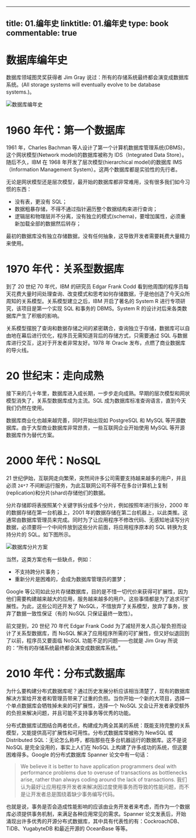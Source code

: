 
---
title: 01.编年史
linktitle: 01.编年史
type: book
commentable: true
---

# 数据库编年史

数据库领域图灵奖获得者 Jim Gray 说过：所有的存储系统最终都会演变成数据库系统。(All storage systems will eventually evolve to be database systems.)。

![数据库编年史](https://assets.ng-tech.icu/superbed/2021/08/07/610e9c1a5132923bf8f83d9d.jpg)

# 1960 年代：第一个数据库

1961 年，Charles Bachman 等人设计了第一个计算机数据库管理系统(DBMS)，这个网状模型(Network model)的数据库被称为 IDS（Integrated Data Store）。随后不久，IBM 在 1968 年开发了层次模型(hierarchical model)的数据库 IMS（Information Management System）。这两个数据库都是实验性的先行者。

无论是网状模型还是层次模型，最开始的数据库都非常难用，没有很多我们如今习惯的东西：

- 没有表，更没有 SQL；
- 数据粗暴存储，不得不通过指针遍历整个数据结构来进行查询；
- 逻辑层和物理层并不分离，没有独立的模式(schema)，要增加属性，必须重新加载全部的数据然后转存；

最初的数据库没有独立存储数据，没有任何抽象，这导致开发者需要耗费大量精力来使用。

# 1970 年代：关系型数据库

到了 20 世纪 70 年代，IBM 的研究员 Edgar Frank Codd 看到他周围的程序员每天花费大量时间处理查询、改变模式和思考如何存储数据，于是他创造了今天众所周知的关系模型。关系模型建立之后，IBM 开启了著名的 System R 进行专项研究，该项目是第一个实现 SQL 和事务的 DBMS。System R 的设计对后来各类数据库产生了积极的影响。

关系模型摆脱了查询和数据存储之间的紧密耦合，查询独立于存储，数据库可以自由地在幕后进行优化，程序员无需知道背后的存储方式，只需要通过 SQL 与数据库进行交互，这对于开发者非常友好。1978 年 Oracle 发布，点燃了商业数据库的导火线。

# 20 世纪末：走向成熟

接下来的几十年里，数据库进入成长期，一步步走向成熟。早期的层次模型和网状模型消失了，关系型数据库成为主流。SQL 成为数据库标准查询语言，直到今天我们仍然在使用。

数据库商业化也越来越完善，同时开始出现如 PostgreSQL 和 MySQL 等开源数据库。由于大型商业数据库非常昂贵，一些互联网企业开始使用 MySQL 等开源数据库作为替代方案。

# 2000 年代：NoSQL

21 世纪伊始，互联网走向繁荣，突然间许多公司需要支持越来越多的用户，并且必须 `24*7` 不间断运行服务，为此互联网公司不得不在多台计算机上复制(replication)和分片(shard)存储他们的数据。

分片存储即将表按照某个关键字拆分成多个分片，例如按照年进行拆分，2000 年的数据存储在第一台机器上，2001 年的数据存储在第二台机器上，以此类推。这通常由数据库管理员来完成。同时为了让应用程序不修改代码、无感知地读写分片数据，必须要将一个中间件放到这些分片前面，将应用程序原本的 SQL 转换为支持分片的 SQL。如下图所示。

![数据库分片方案](https://assets.ng-tech.icu/superbed/2021/08/07/610e9cf15132923bf8f95ee6.jpg)

当然，这类方案也有一些缺点，例如：

- 不支持跨分片事务；
- 重新分片是困难的，会成为数据库管理员的噩梦；

Google 等公司如此分片存储数据库，目的是不惜一切代价来获得可扩展性，因为他们需要构建越来越大的应用，服务越来越多的用户。这些事情都是为了追求可扩展性。为此，这些公司还开发了 NoSQL，不惜放弃了关系模型，放弃了事务，放弃了数据一致性保证（有的 NoSQL 只保证最终一致性）。

前文提到，20 世纪 70 年代 Edgar Frank Codd 为了减轻开发人员心智负担而设计了关系型数据库，而 NoSQL 解决了应用程序所需的可扩展性，但又好似退回到了以前，程序员又要面临 NoSQL 功能不足的问题——也就是 Jim Gray 所说的：“所有的存储系统最终都会演变成数据库系统。”

# 2010 年代：分布式数据库

为什么要构建分布式数据库呢？通过历史发展分析应该相当清楚了，现有的数据库解决方案给开发者和管理员带来了过重的负担。当你开始一个新的大项目，选择一个单点数据库会牺牲掉未来的可扩展性，选择一个 NoSQL 又会让开发者承受额外的负担来解决问题，并且可能不支持事务等优秀的功能。

分布式数据库试图结合两者优点，构建成为两全其美的系统：既能支持完整的关系模型，又能提供高可扩展性和可用性。分布式数据库常被称为 NewSQL 或 Distributed SQL：无论怎么称呼，都指那些在多台机器运行的数据库。这不是说 NoSQL 是完全没用的，事实上人们在 NoSQL 上构建了许多成功的系统，但这要困难得多。Google 的分布式数据库 Spanner 论文中有一句话：

> We believe it is better to have application programmers deal with performance problems due to overuse of transactions as bottlenecks arise, rather than always coding around the lack of transactions. 我们认为最好让应用程序开发者来解决因过度使用事务而导致的性能问题，而不是让开发者总是围绕着缺少事务编写代码。

也就是说，事务是否会造成性能影响的应该由业务开发者来考虑，而作为一个数据库必须提供事务机制，来满足各种应用常见的需求。Spanner 论文发表后，开始涌现出许多优秀的开源分布式数据库，其中具有代表性的有：CockroachDB、TiDB、YugabyteDB 和最近开源的 OceanBase 等等。

    